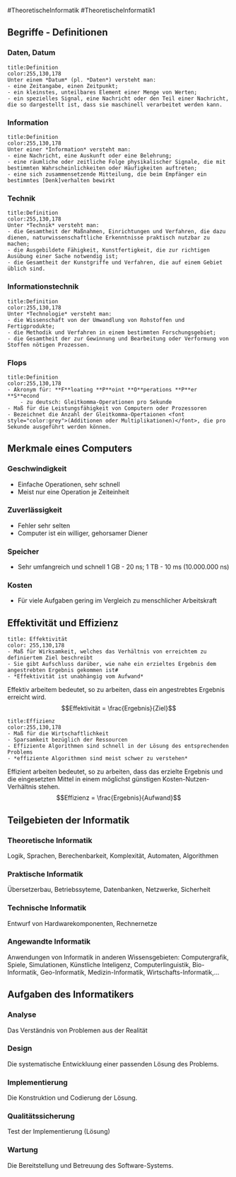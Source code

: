 #TheoretischeInformatik #TheoretischeInformatik1 
## Begriffe - Definitionen
### Daten, Datum
```ad-info
title:Definition
color:255,130,178
Unter einem *Datum* (pl. *Daten*) versteht man:
- eine Zeitangabe, einen Zeitpunkt;
- ein kleinstes, unteilbares Element einer Menge von Werten;
- ein spezielles Signal, eine Nachricht oder den Teil einer Nachricht, die so dargestellt ist, dass sie maschinell verarbeitet werden kann.
```

### Information
```ad-info
title:Definition
color:255,130,178
Unter einer *Information* versteht man:
- eine Nachricht, eine Auskunft oder eine Belehrung;
- eine räumliche oder zeitliche Folge physikalischer Signale, die mit bestimmten Wahrscheinlichkeiten oder Häufigkeiten auftreten;
- eine sich zusammensetzende Mitteilung, die beim Empfänger ein bestimmtes [Denk]verhalten bewirkt
```

### Technik
```ad-info
title:Definition
color:255,130,178
Unter *Technik* versteht man:
- die Gesamtheit der Maßnahmen, Einrichtungen und Verfahren, die dazu dienen, naturwissenschaftliche Erkenntnisse praktisch nutzbar zu machen;
- die Ausgebildete Fähigkeit, Kunstfertigkeit, die zur richtigen Ausübung einer Sache notwendig ist;
- die Gesamtheit der Kunstgriffe und Verfahren, die auf einem Gebiet üblich sind.
```


### Informationstechnik
```ad-info
title:Definition
color:255,130,178
Unter *Technologie* versteht man:
- die Wissenschaft von der Umwandlung von Rohstoffen und Fertigprodukte;
- die Methodik und Verfahren in einem bestimmten Forschungsgebiet;
- die Gesamtheit der zur Gewinnung und Bearbeitung oder Verformung von Stoffen nötigen Prozessen.
```

### Flops
```ad-info
title:Definition
color:255,130,178
- Akronym für: **F**loating **P**oint **O**perations **P**er **S**econd
	- zu deutsch: Gleitkomma-Operationen pro Sekunde
- Maß für die Leistungsfähigkeit von Computern oder Prozessoren
- Bezeichnet die Anzahl der Gleitkomma-Opertaionen <font style="color:grey">(Additionen oder Multiplikationen)</font>, die pro Sekunde ausgeführt werden können.
```

## Merkmale eines Computers

### Geschwindigkeit
- Einfache Operationen, sehr schnell
- Meist nur eine Operation je Zeiteinheit

### Zuverlässigkeit
- Fehler sehr selten
- Computer ist ein williger, gehorsamer Diener

### Speicher
- Sehr umfangreich und schnell
	1 GB - 20 ns; 1 TB - 10 ms (10.000.000 ns)

### Kosten
- Für viele Aufgaben gering im Vergleich zu menschlicher Arbeitskraft

## Effektivität und Effizienz

```ad-info
title: Effektivität
color: 255,130,178
- Maß für Wirksamkeit, welches das Verhältnis von erreichtem zu definiertem Ziel beschreibt
- Sie gibt Aufschluss darüber, wie nahe ein erzieltes Ergebnis dem angestrebten Ergebnis gekommen ist#
- *Effektivität ist unabhängig vom Aufwand*
```
Effektiv arbeitem bedeutet, so zu arbeiten, dass ein angestrebtes Ergebnis erreicht wird.$$Effektivität = \frac{Ergebnis}{Ziel}$$
```ad-info
title:Effizienz
color:255,130,178
- Maß für die Wirtschaftlichkeit
- Sparsamkeit bezüglich der Ressourcen
- Effiziente Algorithmen sind schnell in der Lösung des entsprechenden Problems
- *effiziente Algorithmen sind meist schwer zu verstehen*
```
Effizient arbeiten bedeutet, so zu arbeiten, dass das erzielte Ergebnis und die eingesetzten Mittel in einem möglichst günstigen Kosten-Nutzen-Verhältnis stehen. $$Effizienz = \frac{Ergebnis}{Aufwand}$$
## Teilgebieten der Informatik

### Theoretische Informatik
Logik, Sprachen, Berechenbarkeit, Komplexität, Automaten, Algorithmen

### Praktische Informatik
Übersetzerbau, Betriebssyteme, Datenbanken, Netzwerke, Sicherheit

### Technische Informatik
Entwurf von Hardwarekomponenten, Rechnernetze

### Angewandte Informatik
Anwendungen von Informatik in anderen Wissensgebieten:
	Computergrafik, Spiele, Simulationen, Künstliche Inteligenz, Computerlinguistik, Bio-Informatik, Geo-Informatik, Medizin-Informatik, Wirtschafts-Informatik,...

## Aufgaben des Informatikers

### Analyse
Das Verständnis von Problemen aus der Realität

### Design
Die systematische Entwickluung einer passenden Lösung des Problems.

### Implementierung
Die Konstruktion und Codierung der Lösung.

### Qualitätssicherung
Test der Implementierung (Lösung)

### Wartung
Die Bereitstellung und Betreuung des Software-Systems.